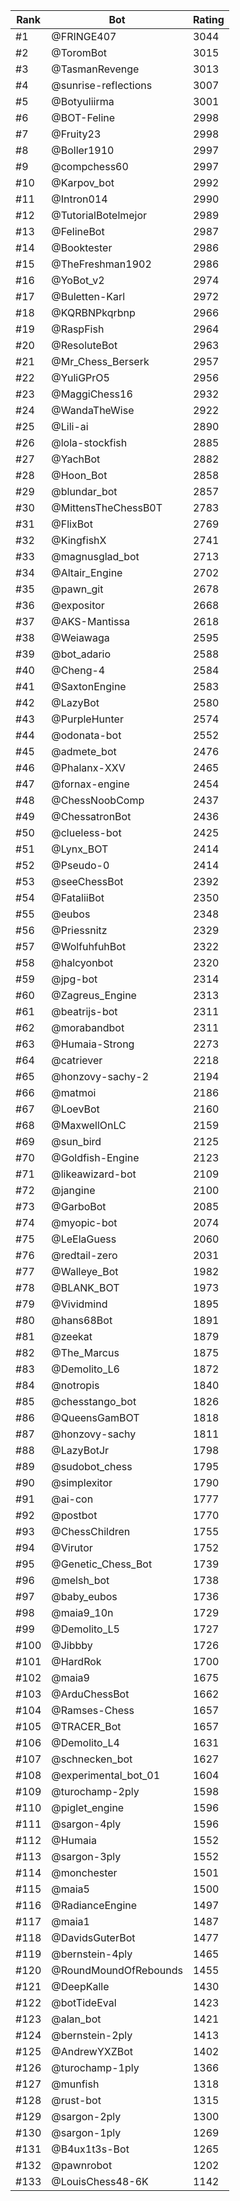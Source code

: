 Rank|Bot|Rating
---|---|---
#1|@FRINGE407|3044
#2|@ToromBot|3015
#3|@TasmanRevenge|3013
#4|@sunrise-reflections|3007
#5|@Botyuliirma|3001
#6|@BOT-Feline|2998
#7|@Fruity23|2998
#8|@Boller1910|2997
#9|@compchess60|2997
#10|@Karpov_bot|2992
#11|@Intron014|2990
#12|@TutorialBotelmejor|2989
#13|@FelineBot|2987
#14|@Booktester|2986
#15|@TheFreshman1902|2986
#16|@YoBot_v2|2974
#17|@Buletten-Karl|2972
#18|@KQRBNPkqrbnp|2966
#19|@RaspFish|2964
#20|@ResoluteBot|2963
#21|@Mr_Chess_Berserk|2957
#22|@YuliGPrO5|2956
#23|@MaggiChess16|2932
#24|@WandaTheWise|2922
#25|@Lili-ai|2890
#26|@lola-stockfish|2885
#27|@YachBot|2882
#28|@Hoon_Bot|2858
#29|@blundar_bot|2857
#30|@MittensTheChessB0T|2783
#31|@FlixBot|2769
#32|@KingfishX|2741
#33|@magnusglad_bot|2713
#34|@Altair_Engine|2702
#35|@pawn_git|2678
#36|@expositor|2668
#37|@AKS-Mantissa|2618
#38|@Weiawaga|2595
#39|@bot_adario|2588
#40|@Cheng-4|2584
#41|@SaxtonEngine|2583
#42|@LazyBot|2580
#43|@PurpleHunter|2574
#44|@odonata-bot|2552
#45|@admete_bot|2476
#46|@Phalanx-XXV|2465
#47|@fornax-engine|2454
#48|@ChessNoobComp|2437
#49|@ChessatronBot|2436
#50|@clueless-bot|2425
#51|@Lynx_BOT|2414
#52|@Pseudo-0|2414
#53|@seeChessBot|2392
#54|@FataliiBot|2350
#55|@eubos|2348
#56|@Priessnitz|2329
#57|@WolfuhfuhBot|2322
#58|@halcyonbot|2320
#59|@jpg-bot|2314
#60|@Zagreus_Engine|2313
#61|@beatrijs-bot|2311
#62|@morabandbot|2311
#63|@Humaia-Strong|2273
#64|@catriever|2218
#65|@honzovy-sachy-2|2194
#66|@matmoi|2186
#67|@LoevBot|2160
#68|@MaxwellOnLC|2159
#69|@sun_bird|2125
#70|@Goldfish-Engine|2123
#71|@likeawizard-bot|2109
#72|@jangine|2100
#73|@GarboBot|2085
#74|@myopic-bot|2074
#75|@LeElaGuess|2060
#76|@redtail-zero|2031
#77|@Walleye_Bot|1982
#78|@BLANK_BOT|1973
#79|@Vividmind|1895
#80|@hans68Bot|1891
#81|@zeekat|1879
#82|@The_Marcus|1875
#83|@Demolito_L6|1872
#84|@notropis|1840
#85|@chesstango_bot|1826
#86|@QueensGamBOT|1818
#87|@honzovy-sachy|1811
#88|@LazyBotJr|1798
#89|@sudobot_chess|1795
#90|@simplexitor|1790
#91|@ai-con|1777
#92|@postbot|1770
#93|@ChessChildren|1755
#94|@Virutor|1752
#95|@Genetic_Chess_Bot|1739
#96|@melsh_bot|1738
#97|@baby_eubos|1736
#98|@maia9_10n|1729
#99|@Demolito_L5|1727
#100|@Jibbby|1726
#101|@HardRok|1700
#102|@maia9|1675
#103|@ArduChessBot|1662
#104|@Ramses-Chess|1657
#105|@TRACER_Bot|1657
#106|@Demolito_L4|1631
#107|@schnecken_bot|1627
#108|@experimental_bot_01|1604
#109|@turochamp-2ply|1598
#110|@piglet_engine|1596
#111|@sargon-4ply|1596
#112|@Humaia|1552
#113|@sargon-3ply|1552
#114|@monchester|1501
#115|@maia5|1500
#116|@RadianceEngine|1497
#117|@maia1|1487
#118|@DavidsGuterBot|1477
#119|@bernstein-4ply|1465
#120|@RoundMoundOfRebounds|1455
#121|@DeepKalle|1430
#122|@botTideEval|1423
#123|@alan_bot|1421
#124|@bernstein-2ply|1413
#125|@AndrewYXZBot|1402
#126|@turochamp-1ply|1366
#127|@munfish|1318
#128|@rust-bot|1315
#129|@sargon-2ply|1300
#130|@sargon-1ply|1269
#131|@B4ux1t3s-Bot|1265
#132|@pawnrobot|1202
#133|@LouisChess48-6K|1142

